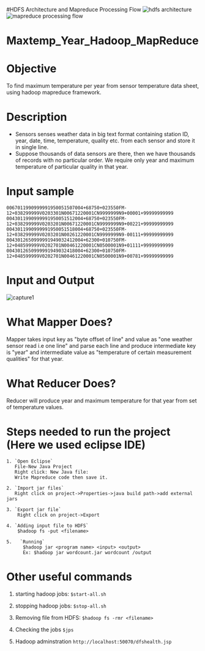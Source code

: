 
#HDFS Architecture and Mapreduce Processing Flow
![hdfs architecture](https://user-images.githubusercontent.com/11821587/30244146-e89d4a44-95d5-11e7-9544-8ba34acceda6.jpg)
![mapreduce processing flow](https://user-images.githubusercontent.com/11821587/30244147-f04f6b00-95d5-11e7-92e6-8fe1468271c2.png)

# Maxtemp_Year_Hadoop_MapReduce

# Objective
To find maximum temperature per year from sensor temperature data sheet, using hadoop mapreduce framework.
# Description
* Sensors senses weather data in big text format containing station ID, year, date, time, temperature, quality etc. from each sensor and store it in single line. 
* Suppose thousands of data sensors are there, then we have thousands of records with no particular order. We require only year and maximum temperature of particular quality in that year.

# Input sample
```
0067011990999991950051507004+68750+023550FM-12+038299999V0203301N00671220001CN9999999N9+00001+99999999999
0043011990999991950051512004+68750+023550FM-12+038299999V0203201N00671220001CN9999999N9+00221+99999999999
0043011990999991950051518004+68750+023550FM-12+038299999V0203201N00261220001CN9999999N9-00111+99999999999
0043012650999991949032412004+62300+010750FM-12+048599999V0202701N00461220001CN0500001N9+01111+99999999999
0043012650999991949032418004+62300+010750FM-12+048599999V0202701N00461220001CN0500001N9+00781+99999999999
```
# Input and Output

![capture1](https://user-images.githubusercontent.com/11821587/30243932-81742dc8-95d1-11e7-975e-df1e2c73d66e.JPG)

# What Mapper Does?
Mapper takes input key as "byte offset of line" and value as "one weather sensor read i.e one line" and parse each line 
and produce intermediate key is "year" and intermediate value as "temperature of certain measurement qualities" for that year.

# What Reducer Does?
Reducer will produce year and maximum temperature for that year from set of temperature values.

# Steps needed to run the project (Here we used eclipse IDE)
```
1. `Open Eclipse`
   File-New Java Project
   Right click: New Java file:
   Write Mapreduce code then save it.

2. `Import jar files`
   Right click on project->Properties->java build path->add external jars

3. `Export jar file`
    Right click on project->Export
    
4. `Adding input file to HDFS`
    $hadoop fs -put <filename>

5.   `Running`
      $hadoop jar <program name> <input> <output>
      Ex: $hadoop jar wordcount.jar wordcount /output
```
# Other useful commands
1. starting hadoop jobs:
     `$start-all.sh`

2.  stopping hadoop jobs:
      `$stop-all.sh`

3. Removing file from HDFS:
       `$hadoop fs -rmr <filename>`

4.  Checking the jobs
       `$jps`

5.  Hadoop adminstration
    `http://localhost:50070/dfshealth.jsp`






